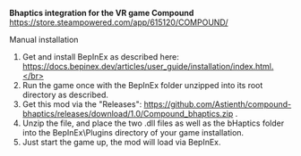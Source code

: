 <b>Bhaptics integration for the VR game Compound</b>
</br>https://store.steampowered.com/app/615120/COMPOUND/

Manual installation</br>
1) Get and install BepInEx as described here: https://docs.bepinex.dev/articles/user_guide/installation/index.html.</br>
2) Run the game once with the BepInEx folder unzipped into its root directory as described.</br>
3) Get this mod via the "Releases": https://github.com/Astienth/compound-bhaptics/releases/download/1.0/Compound_bhaptics.zip .</br>
4) Unzip the file, and place the two .dll files as well as the bHaptics folder into the BepInEx\Plugins directory of your game installation.</br>
5) Just start the game up, the mod will load via BepInEx.</br>
